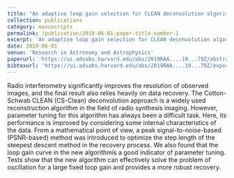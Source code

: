 ```yaml
---
title: "An adaptive loop gain selection for CLEAN deconvolution algorithm"
collection: publications
category: manuscripts
permalink: /publication/2019-06-01-paper-title-number-1
excerpt: 'An adaptive loop gain selection for CLEAN deconvolution algorithm'
date: 2019-06-01
venue: 'Research in Astronomy and Astrophysics'
paperurl: 'https://ui.adsabs.harvard.edu/abs/2019RAA....19...79Z/abstract'
bibtexurl: 'https://ui.adsabs.harvard.edu/abs/2019RAA....19...79Z/exportcitation'
---
```


Radio interferometry significantly improves the resolution of observed images, and the final result also relies heavily on data recovery. The Cotton-Schwab CLEAN (CS-Clean) deconvolution approach is a widely used reconstruction algorithm in the field of radio synthesis imaging. However, parameter tuning for this algorithm has always been a difficult task. Here, its performance is improved by considering some internal characteristics of the data. From a mathematical point of view, a peak signal-to-noise-based (PSNR-based) method was introduced to optimize the step length of the steepest descent method in the recovery process. We also found that the loop gain curve in the new algorithmis a good indicator of parameter tuning. Tests show that the new algorithm can effectively solve the problem of oscillation for a large fixed loop gain and provides a more robust recovery.